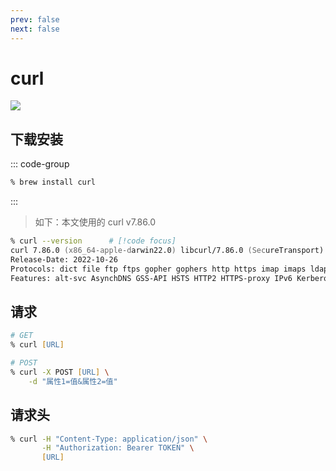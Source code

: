 ```yaml
---
prev: false
next: false
---
```


# curl

![](/static/skill-images/dev-tools--curl.png)

## 下载安装

::: code-group

```zsh [Homebrew]
% brew install curl
```

:::

> 如下：本文使用的 curl v7.86.0

```zsh
% curl --version      # [!code focus]
curl 7.86.0 (x86_64-apple-darwin22.0) libcurl/7.86.0 (SecureTransport) LibreSSL/3.3.6 zlib/1.2.11 nghttp2/1.47.0
Release-Date: 2022-10-26
Protocols: dict file ftp ftps gopher gophers http https imap imaps ldap ldaps mqtt pop3 pop3s rtsp smb smbs smtp smtps telnet tftp
Features: alt-svc AsynchDNS GSS-API HSTS HTTP2 HTTPS-proxy IPv6 Kerberos Largefile libz MultiSSL NTLM NTLM_WB SPNEGO SSL threadsafe UnixSockets
```

## 请求

```zsh
# GET
% curl [URL]

# POST
% curl -X POST [URL] \
    -d "属性1=值&属性2=值"
```

## 请求头

```zsh
% curl -H "Content-Type: application/json" \
       -H "Authorization: Bearer TOKEN" \
       [URL]
```

<!-- ## 相关链接

- [常用命令](https://mp.weixin.qq.com/s/TN2XUPtCIqV3KDe3-hezEQ) -->
